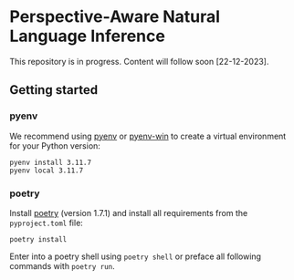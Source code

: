 # Perspective-Aware Natural Language Inference
This repository is in progress. Content will follow soon [22-12-2023].


## Getting started

### pyenv
We recommend using [pyenv](https://github.com/pyenv/pyenv) or [pyenv-win](https://github.com/pyenv-win/pyenv-win) to create a virtual environment for your Python version:

```console
pyenv install 3.11.7
pyenv local 3.11.7
```


### poetry
Install [poetry](https://python-poetry.org/) (version 1.7.1) and install all requirements from the `pyproject.toml` file:

```console
poetry install
```

Enter into a poetry shell using `poetry shell` or preface all following commands with `poetry run`.
